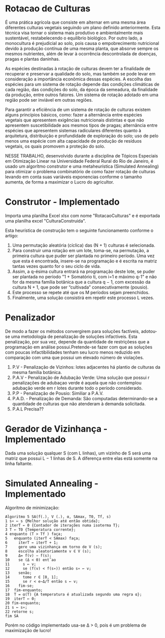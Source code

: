 # Rotacao de Culturas

  É uma prática agrícola que consiste em alternar em uma mesma área diferentes culturas vegetais seguindo um plano definido anteriormente. Esta técnica visa tornar o sistema mais produtivo e ambientalmente mais sustentável, restabelecendo o equilíbrio biológico. Por outro lado, a monocultura é prejudicial ao solo, pois causa o empobrecimento nutricional devido à produção contínua de uma mesma planta, que absorve sempre os mesmos nutrientes, além de levar à ocorrência descontrolada de doenças, pragas e plantas daninhas.

  As espécies destinadas à rotação de culturas devem ter a finalidade de recuperar e preservar a qualidade do solo, mas também se pode levar em consideração a importância econômica dessas espécies. A escolha das espécies para um sistema de rotação depende das condições climáticas de cada região, das condições do solo, da época da semeadura, da finalidade da produção, entre outros fatores. Um sistema de rotação adotado em uma região pode ser inviável em outras regiões.

  Para garantir a eficiência de um sistema de rotação de culturas existem alguns princípios básicos, como: fazer a alternância entre espécies vegetais que apresentem exigências nutricionais distintas e que não apresentem suscetibilidade aos mesmos tipos de pragas; alternância entre espécies que apresentem sistemas radiculares diferentes quanto à arquitetura, distribuição e profundidade de exploração do solo; uso de pelo menos uma espécie com alta capacidade de produção de resíduos vegetais, os quais promovem a proteção do solo.

  NESSE TRABALHO, desenvolvido durante a disciplina de Tópicos Especiais em Otimização Linear na Universidade Federal Rural do Rio de Janeiro, é usado um algorítmo construtor e uma metaheurística (Simulated Annealing) para otimizar o problema combinatório de como fazer rotação de culturas levando em conta suas variáveis exponencias conforme o tamanho aumenta, de forma a maximizar o Lucro do agricultor.

# Construtor - Implementado

Importa uma planilha Excel xlsx com nome "RotacaoCulturas" e é exportada uma planilha excel "CulturaConstruida".

Esta heurística de construção tem o seguinte funcionamento conforme o artigo:
1. Uma permutação aleatória (cíclica) das (N + 1) culturas é selecionada. 
2. Para construir uma rotação em um lote, toma-se, na permutação, a primeira cultura que puder ser plantada no primeiro período. Uma vez que esta é encontrada, insere-se na programação e é escrita na matriz tantas vezes quanto for o seu ciclo de vida.
3. Assim, a q-ésima cultura entrará na programação deste lote, se puder ser plantada no período "1 + Somatório ti, com i=1 e máximo q-1" e não for da mesma família botânica que a cultura q − 1, com excessão da cultura N + 1, que pode ser “cultivada” consecutivamente (pousio).
4. Este processo se repete até que os M períodos sejam preenchidos.
5. Finalmente, uma solução consistirá em repetir este processo L vezes.

# Penalizador
  
  De modo a fazer os métodos convergirem para soluções factíveis, adotou-se uma metodologia de penalização de soluções infactíveis. Esta penalização, por sua vez, depende da quantidade de restriçõess que a programação em análise possui.Pretende-se fazer com que as soluções
com poucas infactibilidades tenham seu lucro menos reduzido em comparação com uma que possui um elevado número de violações.

1. P.V - Penalização de Vizinhos: lotes adjacentes há plantio de culturas da mesma família botânica.
2. P.A.V - Penalização de Adubação Verde: Uma solução que possui r penalizações de adubaçao verde é aquela que não contemplou adubação verde em r lotes durante todo o período considerado.
3. P.P - Penalização de Pousio: Similiar a P.A.V.
4. P.A.D. - Penalização de Demanda: São computadas determinando-se a quantidade de culturas que não atenderam à demanda solicitada.
5. P.A.L Precisa??

# Gerador de Vizinhança - Implementado

Dada uma solução qualquer S (com L linhas), um vizinho de S será uma matriz que possui L − 1 linhas de S. A diferença entre elas está somente na linha faltante.

# Simulated Annealing - Implementado

Algoritmo de minimização: 

```
Algoritmo 5 SA(f(.), V (.), α, SAmax, T0, Tf, s)
1 s∗ ← s {Melhor solução até então obtida};
2 iterT ← 0 {Contador de iterações numa isoterma T};
3 T ← T0 {Temperatura corrente};
4 enquanto (T > Tf ) faça;
5   enquanto (iterT < SAmax) faça;
6     iterT ← iterT + 1;
7     gere uma vizinhança em torno de V (s);
8     escolha aleatoriamente v ∈ V (s);
9     Δ= f(v) − f(s);
10    se (Δ < 0) ent˜ao
11      s ← v;
12      se (f(v) < f(s∗)) então s∗ ← v;
13    senão;
14      tome r ∈ [0, 1];
15      se r < e−Δ/T então s ← v;
16    fim-se;
17  fim-enquanto;
18  T = α(T) {A temperatura é atualizada segundo uma regra α};
19  iterT ← 0;
20 fim-enquanto;
21 s ← s∗;
22 retorne s;
fim SA
```
Porém no código implementado usa-se Δ > 0, pois é um problema de maximização de lucro!
